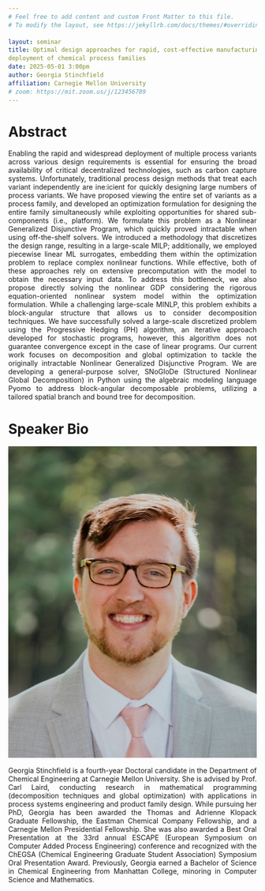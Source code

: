 ```yaml
---
# Feel free to add content and custom Front Matter to this file.
# To modify the layout, see https://jekyllrb.com/docs/themes/#overriding-theme-defaults

layout: seminar
title: Optimal design approaches for rapid, cost-effective manufacturing and
deployment of chemical process families
date: 2025-05-01 3:00pm
author: Georgia Stinchfield
affiliation: Carnegie Mellon University
# zoom: https://mit.zoom.us/j/123456789
---
```

# Abstract
<div style="text-align: justify;">
Enabling the rapid and widespread deployment of multiple process variants across various
design requirements is essential for ensuring the broad availability of critical decentralized
technologies, such as carbon capture systems. Unfortunately, traditional process design
methods that treat each variant independently are ine:icient for quickly designing large
numbers of process variants. We have proposed viewing the entire set of variants as a
process family, and developed an optimization formulation for designing the entire family
simultaneously while exploiting opportunities for shared sub-components (i.e., platform).
We formulate this problem as a Nonlinear Generalized Disjunctive Program, which quickly
proved intractable when using off-the-shelf solvers. We introduced a methodology that
discretizes the design range, resulting in a large-scale MILP; additionally, we employed
piecewise linear ML surrogates, embedding them within the optimization problem to replace
complex nonlinear functions. While effective, both of these approaches rely on extensive
precomputation with the model to obtain the necessary input data. To address this
bottleneck, we also propose directly solving the nonlinear GDP considering the rigorous
equation-oriented nonlinear system model within the optimization formulation. While a
challenging large-scale MINLP, this problem exhibits a block-angular structure that allows
us to consider decomposition techniques. We have successfully solved a large-scale
discretized problem using the Progressive Hedging (PH) algorithm, an iterative approach
developed for stochastic programs, however, this algorithm does not guarantee
convergence except in the case of linear programs. Our current work focuses on
decomposition and global optimization to tackle the originally intractable Nonlinear
Generalized Disjunctive Program. We are developing a general-purpose solver, SNoGloDe
(Structured Nonlinear Global Decomposition) in Python using the algebraic modeling
language Pyomo to address block-angular decomposable problems, utilizing a tailored
spatial branch and bound tree for decomposition.
</div>

# Speaker Bio
![photo](./headshots/rdmcallister.jpg)
<div style="text-align: justify;">
Georgia Stinchfield is a fourth-year Doctoral candidate in the Department of Chemical
Engineering at Carnegie Mellon University. She is advised by Prof. Carl Laird, conducting
research in mathematical programming (decomposition techniques and global
optimization) with applications in process systems engineering and product family design.
While pursuing her PhD, Georgia has been awarded the Thomas and Adrienne Klopack
Graduate Fellowship, the Eastman Chemical Company Fellowship, and a Carnegie Mellon
Presidential Fellowship. She was also awarded a Best Oral Presentation at the 33rd annual
ESCAPE (European Symposium on Computer Added Process Engineering) conference and
recognized with the ChEGSA (Chemical Engineering Graduate Student Association)
Symposium Oral Presentation Award. Previously, Georgia earned a Bachelor of Science in
Chemical Engineering from Manhattan College, minoring in Computer Science and
Mathematics.
</div>
